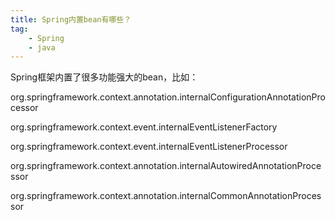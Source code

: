 ```yaml
---
title: Spring内置bean有哪些？
tag:
	- Spring
	- java
---
```


Spring框架内置了很多功能强大的bean，比如：

org.springframework.context.annotation.internalConfigurationAnnotationProcessor

org.springframework.context.event.internalEventListenerFactory

org.springframework.context.event.internalEventListenerProcessor

org.springframework.context.annotation.internalAutowiredAnnotationProcessor

org.springframework.context.annotation.internalCommonAnnotationProcessor